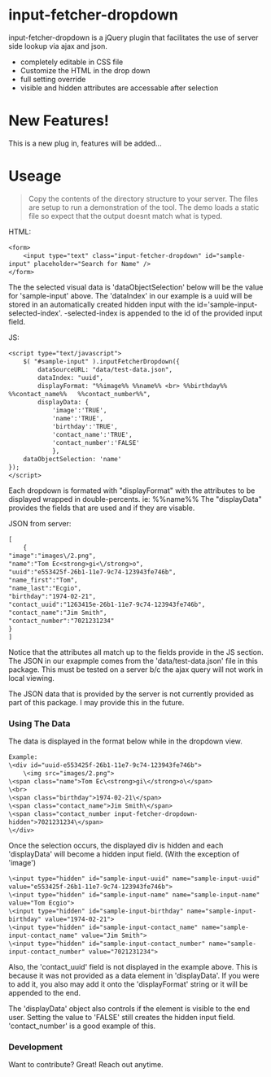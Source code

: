 # input-fetcher-dropdown


input-fetcher-dropdown is a jQuery plugin that facilitates the use of server side lookup via ajax and json.

  - completely editable in CSS file
  - Customize the HTML in the drop down
  - full setting override
  - visible and hidden attributes are accessable after selection

# New Features!

  This is a new plug in, features will be added...

# Useage

>Copy the contents of the directory structure to your server.  The files are setup to run a demonstration of the tool.  The demo loads a static file so expect that the output doesnt match what is typed.    
    
HTML:    
    
    <form>
	    <input type="text" class="input-fetcher-dropdown" id="sample-input" placeholder="Search for Name" /> 
    </form>

The the selected visual data is 'dataObjectSelection' below will be the value for 'sample-input' above.  The 'dataIndex' in our example is a uuid will be stored in an automatically created hidden input with the id='sample-input-selected-index'.  -selected-index is appended to the id of the provided input field.  

JS:

    <script type="text/javascript">
        $( "#sample-input" ).inputFetcherDropdown({
	        dataSourceURL: "data/test-data.json",
	        dataIndex: "uuid",
	        displayFormat: "%%image%% %%name%% <br> %%birthday%%   %%contact_name%%   %%contact_number%%",
	        displayData: {
		    	'image':'TRUE', 
		    	'name':'TRUE', 
		    	'birthday':'TRUE', 
	    		'contact_name':'TRUE', 
		    	'contact_number':'FALSE'
		    	},
	    dataObjectSelection: 'name'
    });
    </script>

Each dropdown is formated with "displayFormat" with the attributes to be displayed wrapped in double-percents.  ie: %%name%%    The "displayData" provides the fields that are used and if they are visable.   



JSON from server:

    [
        {
	"image":"images\/2.png",
	"name":"Tom Ec<strong>gi<\/strong>o",
	"uuid":"e553425f-26b1-11e7-9c74-123943fe746b",
	"name_first":"Tom",
	"name_last":"Ecgio",
	"birthday":"1974-02-21",
	"contact_uuid":"1263415e-26b1-11e7-9c74-123943fe746b",
	"contact_name":"Jim Smith",
	"contact_number":"7021231234"
	}
    ]

Notice that the attributes all match up to the fields provide in the JS section.  The JSON in our exapmple comes from the 'data/test-data.json' file in this package.  This must be tested on a server b/c the ajax query will not work in local viewing.  

The JSON data that is provided by the server is not currently provided as part of this package.  I may provide this in the future.

### Using The Data

The data is displayed in the format below while in the dropdown view.  

    Example:  
    \<div id="uuid-e553425f-26b1-11e7-9c74-123943fe746b">
        \<img src="images/2.png"> 
	\<span class="name">Tom Ec\<strong>gi\</strong>o\</span> 
	\<br> 
	\<span class="birthday">1974-02-21\</span>
	\<span class="contact_name">Jim Smith\</span>
	\<span class="contact_number input-fetcher-dropdown-hidden">7021231234\</span>
    \</div>


Once the selection occurs, the displayed div is hidden and each 'displayData' will become a hidden input field.  (With the exception of 'image') 


    \<input type="hidden" id="sample-input-uuid" name="sample-input-uuid" value="e553425f-26b1-11e7-9c74-123943fe746b">
    \<input type="hidden" id="sample-input-name" name="sample-input-name" value="Tom Ecgio">
    \<input type="hidden" id="sample-input-birthday" name="sample-input-birthday" value="1974-02-21">
    \<input type="hidden" id="sample-input-contact_name" name="sample-input-contact_name" value="Jim Smith">
    \<input type="hidden" id="sample-input-contact_number" name="sample-input-contact_number" value="7021231234">


Also, the 'contact_uuid' field is not displayed in the example above.  This is because it was not provided as a data element in 'displayData'.  If you were to add it, you also may add it onto the 'displayFormat' string or it will be appended to the end. 

The 'displayData' object also controls if the element is visible to the end user.  Setting the value to 'FALSE' still creates the hidden input field.  'contact_number' is a good example of this.




### Development

Want to contribute? Great! Reach out anytime.
